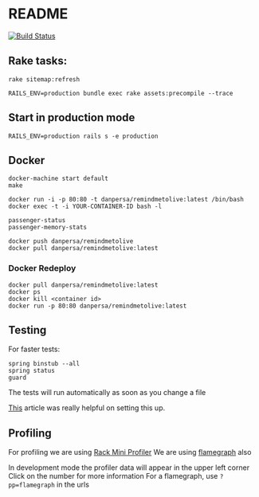 # README

[![Build Status](https://travis-ci.org/adelinacaramet/remindmetolive.svg?branch=master)](https://travis-ci.org/adelinacaramet/remindmetolive)

## Rake tasks:

    rake sitemap:refresh

    RAILS_ENV=production bundle exec rake assets:precompile --trace

## Start in production mode

    RAILS_ENV=production rails s -e production

## Docker

    docker-machine start default
    make

    docker run -i -p 80:80 -t danpersa/remindmetolive:latest /bin/bash
    docker exec -t -i YOUR-CONTAINER-ID bash -l

    passenger-status
    passenger-memory-stats

    docker push danpersa/remindmetolive
    docker pull danpersa/remindmetolive:latest

### Docker Redeploy

    docker pull danpersa/remindmetolive:latest
    docker ps
    docker kill <container id>
    docker run -p 80:80 danpersa/remindmetolive:latest


## Testing

For faster tests:

    spring binstub --all
    spring status
    guard

The tests will run automatically as soon as you change a file

[This](http://girders.org/blog/2014/02/06/setup-rails-41-spring-rspec-and-guard/) article was really helpful on setting this up.

## Profiling

For profiling we are using [Rack Mini Profiler](https://github.com/MiniProfiler/rack-mini-profiler)
We are using [flamegraph](https://github.com/SamSaffron/flamegraph) also

In development mode the profiler data will appear in the upper left corner
Click on the number for more information
For a flamegraph, use `?pp=flamegraph` in the urls

